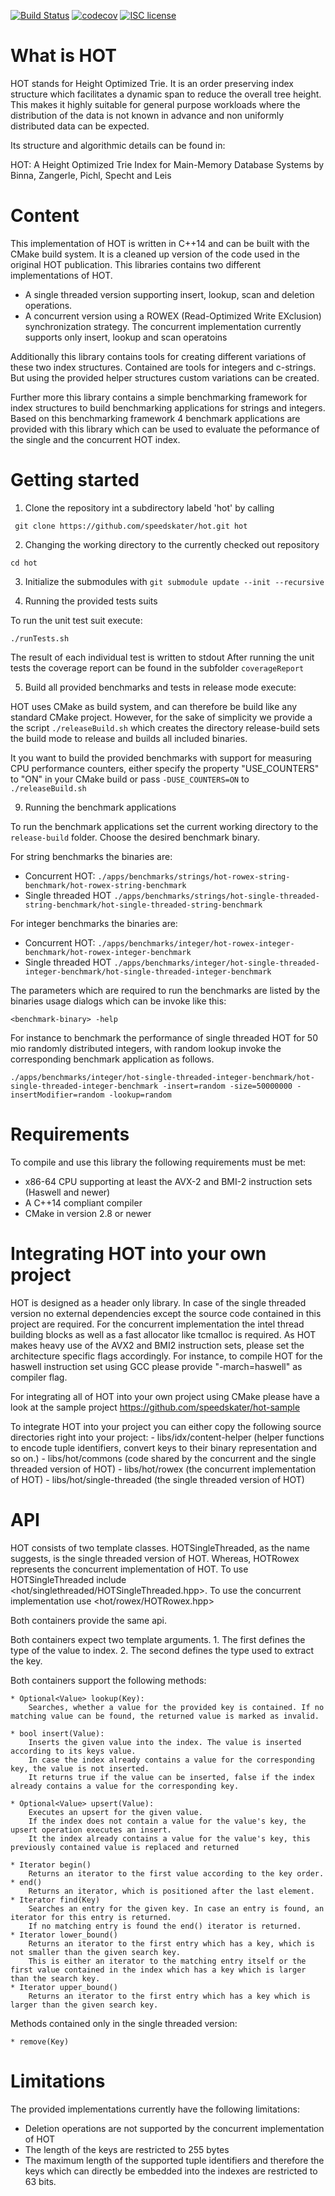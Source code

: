 [![Build Status](https://travis-ci.org/speedskater/hot.svg?branch=master)](https://travis-ci.org/speedskater/hot) [![codecov](https://codecov.io/gh/speedskater/hot/branch/master/graph/badge.svg)](https://codecov.io/gh/speedskater/hot) [![ISC license](http://img.shields.io/badge/license-ISC-brightgreen.svg)](https://github.com/speedskater/hot/blob/master/LICENSE)

# What is HOT
HOT stands for Height Optimized Trie.
It is an order preserving index structure which facilitates a dynamic span to reduce the overall tree height.
This makes it highly suitable for general purpose workloads where the distribution of the data is not known in advance and
non uniformly distributed data can be expected.

Its structure and algorithmic details can be found in:

HOT: A Height Optimized Trie Index for Main-Memory Database Systems
by Binna, Zangerle, Pichl, Specht and Leis

# Content

This implementation of HOT is written in C++14 and can be built with the CMake build system.
It is a cleaned up version of the code used in the original HOT publication.
This libraries contains two different implementations of HOT.
 * A single threaded version supporting insert, lookup, scan and deletion operations.
 * A concurrent version using a ROWEX (Read-Optimized Write EXclusion) synchronization strategy. The concurrent implementation currently supports only insert, lookup and scan operatoins

Additionally this library contains tools for creating different variations of these two index structures.
Contained are tools for integers and c-strings. But using the provided helper structures custom variations can be created.

Further more this library contains a simple benchmarking framework for index structures to build benchmarking applications for strings and integers.
Based on this benchmarking framework 4 benchmark applications are provided with this library which can be used to evaluate the peformance of the single and the concurrent HOT index.

# Getting started

1. Clone the repository int a subdirectory labeld 'hot' by calling

``` git clone https://github.com/speedskater/hot.git hot```

2. Changing the working directory to the currently checked out repository

```cd hot```

3. Initialize the submodules with
```git submodule update --init --recursive ```

4. Running the provided tests suits

To run the unit test suit execute:

```./runTests.sh```

The result of each individual test is written to stdout
After running the unit tests the coverage report can be found in the subfolder `coverageReport`

5. Build all provided benchmarks and tests in release mode execute:

HOT uses CMake as build system, and can therefore be build like any standard CMake project.
However, for the sake of simplicity we provide a the script `./releaseBuild.sh` which creates the directory release-build sets the build mode to release and
builds all included binaries.

It you want to build the provided benchmarks with support for measuring CPU performance counters, either specify the property "USE_COUNTERS" to "ON" in your CMake build
or pass `-DUSE_COUNTERS=ON` to `./releaseBuild.sh`


9. Running the benchmark applications

To run the benchmark applications set the current working directory to the `release-build` folder.
Choose the desired benchmark binary.

For string benchmarks the binaries are:
 * Concurrent HOT: ```./apps/benchmarks/strings/hot-rowex-string-benchmark/hot-rowex-string-benchmark```
 * Single threaded HOT ```./apps/benchmarks/strings/hot-single-threaded-string-benchmark/hot-single-threaded-string-benchmark```

For integer benchmarks the binaries are:
 *  Concurrent HOT: ```./apps/benchmarks/integer/hot-rowex-integer-benchmark/hot-rowex-integer-benchmark```
 *  Single threaded HOT ```./apps/benchmarks/integer/hot-single-threaded-integer-benchmark/hot-single-threaded-integer-benchmark```

The parameters which are required to run the benchmarks are listed by the binaries usage dialogs which can be invoke like this:

    <benchmark-binary> -help

For instance to benchmark the performance of single threaded HOT for 50 mio randomly distributed integers, with random lookup invoke the corresponding
benchmark application as follows.

    ./apps/benchmarks/integer/hot-single-threaded-integer-benchmark/hot-single-threaded-integer-benchmark -insert=random -size=50000000 -insertModifier=random -lookup=random

# Requirements

To compile and use this library the following requirements must be met:
 * x86-64 CPU supporting at least the AVX-2 and BMI-2 instruction sets (Haswell and newer)
 * A C++14 compliant compiler
 * CMake in version 2.8 or newer

# Integrating HOT into your own project

HOT is designed as a header only library. In case of the single threaded version no external dependencies except the source code contained in this project are required.
For the concurrent implementation the intel thread building blocks as well as a fast allocator like tcmalloc is required.
As HOT makes heavy use of the AVX2 and BMI2 instruction sets, please set the architecture specific flags accordingly.
For instance, to compile HOT for the haswell instruction set using GCC please provide "-march=haswell" as compiler flag.

For integrating all of HOT into your own project using CMake please have a look at the sample project
    https://github.com/speedskater/hot-sample

To integrate HOT into your project you can either copy the following source directories right into your project:
    - libs/idx/content-helper (helper functions to encode tuple identifiers, convert keys to their binary representation and so on.)
    - libs/hot/commons (code shared by the concurrent and the single threaded version of HOT)
    - libs/hot/rowex (the concurrent implementation of HOT)
    - libs/hot/single-threaded (the single threaded version of HOT)


# API

HOT consists of two template classes.
HOTSingleThreaded, as the name suggests, is the single threaded version of HOT. Whereas, HOTRowex represents the concurrent implementation of HOT.
To use HOTSingleThreaded include <hot/singlethreaded/HOTSingleThreaded.hpp>. To use the concurrent implementation use <hot/rowex/HOTRowex.hpp>

Both containers provide the same api.

Both containers expect two template arguments.
    1. The first defines the type of the value to index.
    2. The second defines the type used to extract the key.

Both containers support the following methods:

    * Optional<Value> lookup(Key):
        Searches, whether a value for the provided key is contained. If no matching value can be found, the returned value is marked as invalid.

    * bool insert(Value):
        Inserts the given value into the index. The value is inserted according to its keys value.
        In case the index already contains a value for the corresponding key, the value is not inserted.
        It returns true if the value can be inserted, false if the index already contains a value for the corresponding key.

    * Optional<Value> upsert(Value):
        Executes an upsert for the given value.
        If the index does not contain a value for the value's key, the upsert operation executes an insert.
        It the index already contains a value for the value's key, this previously contained value is replaced and returned

    * Iterator begin()
        Returns an iterator to the first value according to the key order.
    * end()
        Returns an iterator, which is positioned after the last element.
    * Iterator find(Key)
        Searches an entry for the given key. In case an entry is found, an iterator for this entry is returned.
        If no matching entry is found the end() iterator is returned.
    * Iterator lower_bound()
        Returns an iterator to the first entry which has a key, which is not smaller than the given search key.
        This is either an iterator to the matching entry itself or the first value contained in the index which has a key which is larger than the search key.
    * Iterator upper_bound()
        Returns an iterator to the first entry which has a key which is larger than the given search key.

Methods contained only in the single threaded version:

    * remove(Key)

# Limitations

The provided implementations currently have the following limitations:

 * Deletion operations are not supported by the concurrent implementation of HOT
 * The length of the keys are restricted to 255 bytes
 * The maximum length of the supported tuple identifiers and therefore the keys which can directly be embedded into the indexes are restricted to 63 bits.
